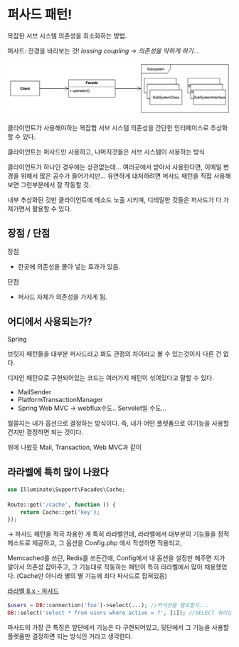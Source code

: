 # 퍼사드 패턴!

복잡한 서브 시스템 의존성을 최소화하는 방법.

퍼사드: 전경을 바라보는 것! *lossing coupling → 의존성을 약하게 하기...*

![Untitled](/구조/6주차-퍼사드/img/Untitled.png)

클라이언트가 사용해야하는 복잡합 서브 시스템 의존성을 간단한 인터페이스로 추상화 할 수 있다.

클라이언트는 퍼사드만 사용하고, 나머지것들은 서브 시스템이 사용하는 방식

클라이언트가 하나인 경우에는 상관없는데... 여러곳에서 받아서 사용한다면, 이메일 변경을 위해서 많은 공수가 들어가지만... 유연하게 대처하려면 퍼사드 패턴을 직접 사용해보면 그런부분에서 잘 작동할 것. 

내부 추상화된 것만 클라이언트에 메소드 노출 시키며, 디테일한 것들은 퍼사드가 다 가져가면서 활용할 수 있다. 

## 장점 / 단점

장점

- 한곳에 의존성을 몰아 넣는 효과가 있음.

단점

- 퍼사드 자체가 의존성을 가지게 됨.

## 어디에서 사용되는가?

Spring

브릿지 패턴들을 대부분 퍼사드라고 봐도 관점의 차이라고 볼 수 있는것이지 다른 건 없다.

디자인 패턴으로 구현되어있는 코드는 여러가지 패턴이 섞여있다고 말할 수 있다.

- MailSender
- PlatformTransactionManager
- Spring Web MVC → webflux수도.. Servelet일 수도...

뭘쓸지는 내가 옵션으로 결정하는 방식이다. 즉, 내가 어떤 플렛폼으로 이기능을 사용할건지만 결정하면 되는 것이다.

위에 나왔듯 Mail, Transaction, Web MVC과 같이 

## 라라벨에 특히 많이 나왔다

```php
use Illuminate\Support\Facades\Cache;

Route::get('/cache', function () {
    return Cache::get('key');
});
```

→ 파사드 패턴을 적극 차용한 게 특히 라라벨인데, 라라벨에서 대부분의 기능들을 정적 메소드로 제공하고, 그 옵션을 Config.php 에서 작성하면 적용되고,

Memcached를 쓰던, Redis를 쓰든간에, Config에서 내 옵션을 설정만 해주면 지가 알아서 의존성 잡아주고, 그 기능대로 작동하는 패턴이 특히 라라벨에서 많이 채용했었다. (Cache만 아니라 별의 별 기능에 죄다 파사드로 잡혀있음)

[라라벨 8.x - 파사드](https://laravel.kr/docs/8.x/facades#%ED%8C%8C%EC%82%AC%EB%93%9C%20%ED%81%B4%EB%9E%98%EC%8A%A4%20%EB%AA%A9%EB%A1%9D)

```php
$users = DB::connection('foo')->select(...); //커넥션을 뭘로할지...
DB::select('select * from users where active = ?', [1]); //SELECT 쿼리는 뭘로 던질지? 정도만 설정하는 정도?
```

파사드의 가장 큰 특징은 앞단에서 기능은 다 구현되어있고, 뒷단에서 그 기능을 사용할  플렛폼만 결정하면 되는 방식인 거라고 생각한다.
